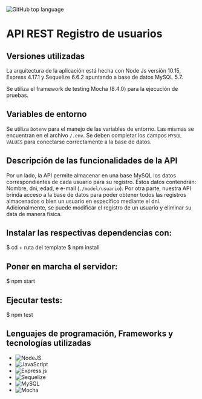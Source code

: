 ![GitHub top language](https://img.shields.io/github/languages/top/Krisba/API-REST-Registro-usuarios?color=yellow)

# API REST Registro de usuarios

## Versiones utilizadas

La arquitectura de la aplicación está hecha con Node Js versión 10.15, Express 4.17.1 y Sequelize 6.6.2 apuntando a base de datos MySQL 5.7.

Se utiliza el framework de testing Mocha (8.4.0) para la ejecución de pruebas.

## Variables de entorno

Se utiliza `Dotenv` para el manejo de las variables de entorno. Las mismas se encuentran en el archivo `/.env`. Se deben completar los campos `MYSQL VALUES` para conectarse correctamente a la base de datos.

## Descripción de las funcionalidades de la API

Por un lado, la API permite almacenar en una base MySQL los datos correspondientes de cada usuario para su registro. Éstos datos contendrán: Nombre, dni, edad, e e-mail (`./model/usuario`).
Por otra parte, nuestra API brinda acceso a la base de datos para poder obtener todos las registros almacenados o bien un usuario en específico mediante el dni.
Adicionalmente, se puede modificar el registro de un usuario y eliminar su data de manera física.

## Instalar las respectivas dependencias con:

$ cd + ruta del template
$ npm install

## Poner en marcha el servidor:

$ npm start

## Ejecutar tests:

$ npm test

## Lenguajes de programación, Frameworks y tecnologías utilizadas

* ![NodeJS](https://img.shields.io/badge/node.js-6DA55F?style=for-the-badge&logo=node.js&logoColor=white)
* ![JavaScript](https://img.shields.io/badge/javascript-%23323330.svg?style=for-the-badge&logo=javascript&logoColor=%23F7DF1E)
* ![Express.js](https://img.shields.io/badge/express.js-%23404d59.svg?style=for-the-badge&logo=express&logoColor=%2361DAFB)
* ![Sequelize](https://img.shields.io/badge/Sequelize-52B0E7?style=for-the-badge&logo=Sequelize&logoColor=white)
* ![MySQL](https://img.shields.io/badge/mysql-%2300f.svg?style=for-the-badge&logo=mysql&logoColor=white)
* ![Mocha](https://img.shields.io/badge/-mocha-%238D6748?style=for-the-badge&logo=mocha&logoColor=white)